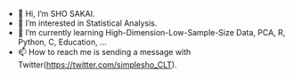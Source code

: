 - 👋 Hi, I’m SHO SAKAI.
- 👀 I’m interested in Statistical Analysis.
- 🌱 I’m currently learning High-Dimension-Low-Sample-Size Data, PCA, R, Python, C, Education, ...
- 📫 How to reach me is sending a message with Twitter(https://twitter.com/simplesho_CLT).

<!---
ShoShohh/ShoShohh is a ✨ special ✨ repository because its `README.md` (this file) appears on your GitHub profile.
You can click the Preview link to take a look at your changes.
--->
